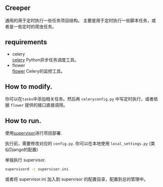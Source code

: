 ##  Creeper

通用的用于定时执行一些任务项目结构。
主要是用于定时执行一些脚本任务，或者是一些定时的爬虫任务。

## requirements

- celery   
[celery](http://celeryproject.org) Python异步任务调度工具。
- flower   
[flower](https://flower.readthedocs.io/en/latest/) Celery的监控工具。 

## How to modify.

你可以在`tasks`中添加相关任务。然后再 `celeryconfig.py` 中写定时执行，或者依据 `flower` 提供的接口直接调用。

## How to run.

使用[supervisor](http://supervisord.org/)进行项目部署.

执行前，需要修改对应的 `config.py`. 你可以在本地使用 `local_settings.py` (类似Django的配置)

单独执行 supervisor.
```bash
supervisord -c supervisor.ini
```
或者将 supervisor.ini 加入到 supervisor 的配置目录，配置到总的管理中。

